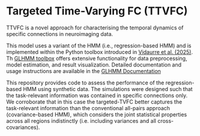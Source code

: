 # Targeted Time-Varying FC (TTVFC)

TTVFC is a novel approach for characterising the temporal dynamics of specific connections in neuroimaging data.

This model uses a variant of the HMM (i.e., regression-based HMM) and is implemented within the Python toolbox introduced in [Vidaurre et al. (2025)](https://direct.mit.edu/imag/article/doi/10.1162/imag_a_00460/127499/The-Gaussian-Linear-Hidden-Markov-model-a-Python). Th [GLHMM toolbox](https://github.com/vidaurre/glhmm/tree/main) offers extensive functionality for data preprocessing, model estimation, and result visualization. Detailed documentation and usage instructions are available in the [GLHMM Documentation](https://glhmm.readthedocs.io/en/latest/index.html)

This repository provides code to assess the performance of the regression-based HMM using synthetic data. The simulations were designed such that the task-relevant information was contained in specific connections only. We corroborate that in this case the targeted-TVFC better captures the task-relevant information than the conventional all-pairs approach (covariance-based HMM), which considers the joint statistical properties across all regions indistinctly (i.e. including variances and all cross-covariances). 
